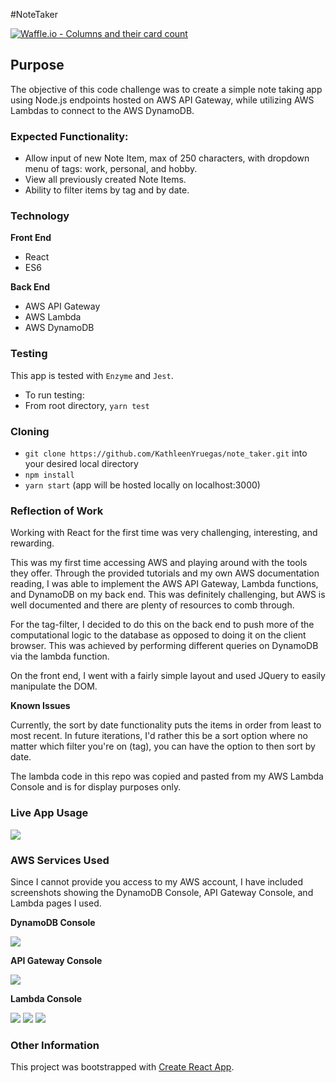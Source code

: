 #NoteTaker

[![Waffle.io - Columns and their card count](https://badge.waffle.io/KathleenYruegas/note_taker.svg?columns=all)](https://waffle.io/KathleenYruegas/note_taker)

## Purpose

The objective of this code challenge was to create a simple note taking app using Node.js endpoints hosted on AWS API Gateway, while utilizing AWS Lambdas to connect to the AWS DynamoDB.

### Expected Functionality:
  - Allow input of new Note Item, max of 250 characters, with dropdown menu of tags: work, personal, and hobby.
  - View all previously created Note Items.
  - Ability to filter items by tag and by date.

### Technology
  **Front End**
  - React
  - ES6

  **Back End**
  - AWS API Gateway
  - AWS Lambda
  - AWS DynamoDB

### Testing
 This app is tested with `Enzyme` and `Jest`.
 - To run testing:
  - From root directory, `yarn test`

### Cloning

  * `git clone https://github.com/KathleenYruegas/note_taker.git` into your desired local directory
  * `npm install`
  * `yarn start` (app will be hosted locally on localhost:3000)

### Reflection of Work

Working with React for the first time was very challenging, interesting, and rewarding.

This was my first time accessing AWS and playing around with the tools they offer.  Through the provided tutorials and my own AWS documentation reading, I was able to implement the AWS API Gateway, Lambda functions, and DynamoDB on my back end. This was definitely challenging, but AWS is well documented and there are plenty of resources to comb through.

For the tag-filter, I decided to do this on the back end to push more of the computational logic to the database as opposed to doing it on the client browser. This was achieved by performing different queries on DynamoDB via the lambda function.

On the front end, I went with a fairly simple layout and used JQuery to easily manipulate the DOM.

**Known Issues**

Currently, the sort by date functionality puts the items in order from least to most recent. In future iterations, I'd rather this be a sort option where no matter which filter you're on (tag), you can have the option to then sort by date.

The lambda code in this repo was copied and pasted from my AWS Lambda Console and is for display purposes only.

### Live App Usage

![](link)


### AWS Services Used

Since I cannot provide you access to my AWS account, I have included screenshots showing the DynamoDB Console, API Gateway Console, and Lambda pages I used.


**DynamoDB Console**

<img src='assets/DynamoDB Console.png'>


**API Gateway Console**

<img src='assets/API Gateway Console.png'>


**Lambda Console**

<img src='assets/LambdaConsole.png'>

<img src='assets/getLambda.png'>

<img src='assets/addLambda.png'>



### Other Information

This project was bootstrapped with [Create React App](https://github.com/facebook/create-react-app).
